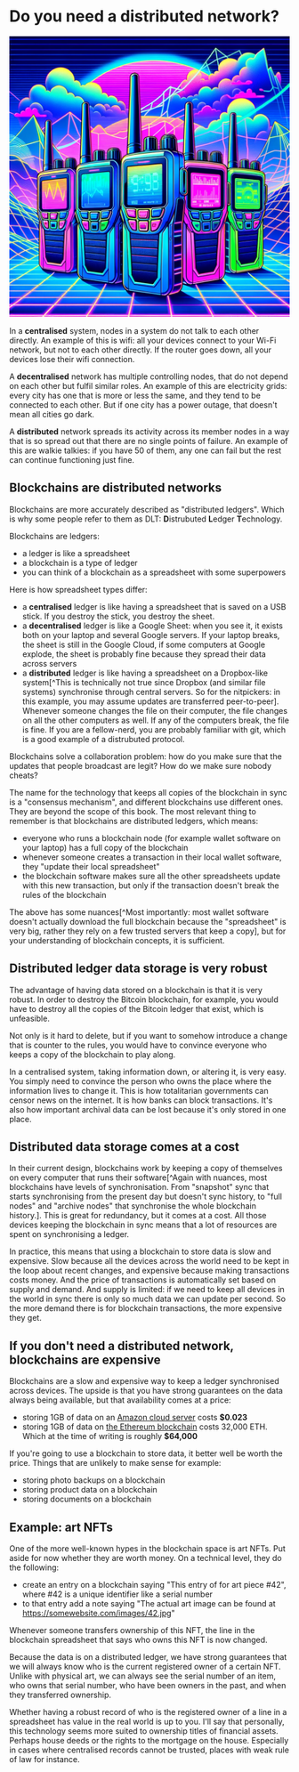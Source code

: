 # Do you need a distributed network?

<img src="../assets/illustrations/walkie-talkies.png" alt="Walkie talkies" class="img-50-right">

In a **centralised** system, nodes in a system do not talk to each other directly. An example of this is wifi: all your devices connect to your Wi-Fi network, but not to each other directly. If the router goes down, all your devices lose their wifi connection.

A **decentralised** network has multiple controlling nodes, that do not depend on each other but fulfil similar roles. An example of this are electricity grids: every city has one that is more or less the same, and they tend to be connected to each other. But if one city has a power outage, that doesn't mean all cities go dark.

A **distributed** network spreads its activity across its member nodes in a way that is so spread out that there are no single points of failure. An example of this are walkie talkies: if you have 50 of them, any one can fail but the rest can continue functioning just fine.

## Blockchains are distributed networks

Blockchains are more accurately described as "distributed ledgers". Which is why some people refer to them as DLT: **D**istrubuted **L**edger **T**echnology.

Blockchains are ledgers:

- a ledger is like a spreadsheet
- a blockchain is a type of ledger
- you can think of a blockchain as a spreadsheet with some superpowers

Here is how spreadsheet types differ:

- a **centralised** ledger is like having a spreadsheet that is saved on a USB stick. If you destroy the stick, you destroy the sheet.
- a **decentralised** ledger is like a Google Sheet: when you see it, it exists both on your laptop and several Google servers. If your laptop breaks, the sheet is still in the Google Cloud, if some computers at Google explode, the sheet is probably fine because they spread their data across servers
- a **distributed** ledger is like having a spreadsheet on a Dropbox-like system[^This is technically not true since Dropbox (and similar file systems) synchronise through central servers. So for the nitpickers: in this example, you may assume updates are transferred peer-to-peer]. Whenever someone changes the file on their computer, the file changes on all the other computers as well. If any of the computers break, the file is fine. If you are a fellow-nerd, you are probably familiar with git, which is a good example of a distrubuted protocol.

Blockchains solve a collaboration problem: how do you make sure that the updates that people broadcast are legit? How do we make sure nobody cheats?

The name for the technology that keeps all copies of the blockchain in sync is a "consensus mechanism", and different blockchains use different ones. They are beyond the scope of this book. The most relevant thing to remember is that blockchains are distributed ledgers, which means:

- everyone who runs a blockchain node (for example wallet software on your laptop) has a full copy of the blockchain
- whenever someone creates a transaction in their local wallet software, they "update their local spreadsheet"
- the blockchain software makes sure all the other spreadsheets update with this new transaction, but only if the transaction doesn't break the rules of the blockchain

The above has some nuances[^Most importantly: most wallet software doesn't actually download the full blockchain because the "spreadsheet" is very big, rather they rely on a few trusted servers that keep a copy], but for your understanding of blockchain concepts, it is sufficient.

## Distributed ledger data storage is very robust

The advantage of having data stored on a blockchain is that it is very robust. In order to destroy the Bitcoin blockchain, for example, you would have to destroy all the copies of the Bitcoin ledger that exist, which is unfeasible.

Not only is it hard to delete, but if you want to somehow introduce a change that is counter to the rules, you would have to convince everyone who keeps a copy of the blockchain to play along.

In a centralised system, taking information down, or altering it, is very easy. You simply need to convince the person who owns the place where the information lives to change it. This is how totalitarian governments can censor news on the internet. It is how banks can block transactions. It's also how important archival data can be lost because it's only stored in one place.

## Distributed data storage comes at a cost

In their current design, blockchains work by keeping a copy of themselves on every computer that runs their software[^Again with nuances, most blockchains have levels of synchronisation. From "snapshot" sync that starts synchronising from the present day but doesn't sync history, to "full nodes" and "archive nodes" that synchronise the whole blockchain history.]. This is great for redundancy, but it comes at a cost. All those devices keeping the blockchain in sync means that a lot of resources are spent on synchronising a ledger.

In practice, this means that using a blockchain to store data is slow and expensive. Slow because all the devices across the world need to be kept in the loop about recent changes, and expensive because making transactions costs money. And the price of transactions is automatically set based on supply and demand. And supply is limited: if we need to keep all devices in the world in sync there is only so much data we can update per second. So the more demand there is for blockchain transactions, the more expensive they get.

## If you don't need a distributed network, blockchains are expensive

Blockchains are a slow and expensive way to keep a ledger synchronised across devices. The upside is that you have strong guarantees on the data always being available, but that availability comes at a price:

- storing 1GB of data on an [Amazon cloud server](https://aws.amazon.com/s3/pricing/) costs **$0.023**
- storing 1GB of data on [the Ethereum blockchain](https://ethereum.stackexchange.com/questions/872/what-is-the-cost-to-store-1kb-10kb-100kb-worth-of-data-into-the-ethereum-block) costs 32,000 ETH. Which at the time of writing is roughly **$64,000**

If you're going to use a blockchain to store data, it better well be worth the price. Things that are unlikely to make sense for example:

- storing photo backups on a blockchain
- storing product data on a blockchain
- storing documents on a blockchain

## Example: art NFTs

One of the more well-known hypes in the blockchain space is art NFTs. Put aside for now whether they are worth money. On a technical level, they do the following:

- create an entry on a blockchain saying "This entry of for art piece #42", where #42 is a unique identifier like a serial number
- to that entry add a note saying "The actual art image can be found at https://somewebsite.com/images/42.jpg"

Whenever someone transfers ownership of this NFT, the line in the blockchain spreadsheet that says who owns this NFT is now changed.

Because the data is on a distributed ledger, we have strong guarantees that we will always know who is the current registered owner of a certain NFT. Unlike with physical art, we can always see the serial number of an item, who owns that serial number, who have been owners in the past, and when they transferred ownership.

Whether having a robust record of who is the registered owner of a line in a spreadsheet has value in the real world is up to you. I'll say that personally, this technology seems more suited to ownership titles of financial assets. Perhaps house deeds or the rights to the mortgage on the house. Especially in cases where centralised records cannot be trusted, places with weak rule of law for instance.